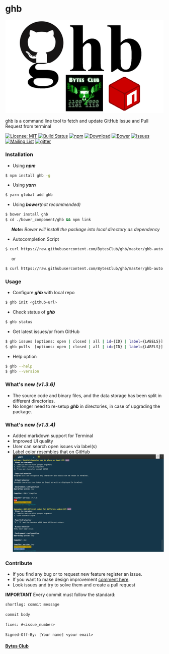 # ghb

![ghb](Docs/ghb.png)

ghb is a command line tool to fetch and update GitHub Issue and Pull Request from terminal

[![License: MIT](https://img.shields.io/badge/License-MIT-yellow.svg)](https://raw.githubusercontent.com/BytesClub/ghb/master/LICENSE)
[![Build Status](https://travis-ci.org/BytesClub/ghb.svg?branch=master)](https://travis-ci.org/BytesClub/ghb)
[![npm](https://img.shields.io/npm/v/npm.svg)](https://www.npmjs.com/package/ghb)
[![Download](https://img.shields.io/npm/dt/ghb.svg)](https://yarnpkg.com/en/package/ghb)
[![Bower](https://img.shields.io/bower/v/ghb.svg)](https://bower.io/search/?q=ghb)
[![Issues](https://img.shields.io/github/issues/BytesClub/ghb.svg)](https://github.com/BytesClub/ghb/issues)
[![Mailing List](https://img.shields.io/badge/Mailing%20List-BytesClub-blue.svg)](mailto:bytes-club@googlegroups.com)
[![gitter](https://badges.gitter.im/gitterHQ/gitterHQ.github.io.svg)](https://gitter.im/Bytes_Club/General)

### Installation

* Using _**npm**_
```bash
$ npm install ghb -g
```

* Using _**yarn**_
```bash
$ yarn global add ghb
```

* Using _**bower**(not recommended)_
```bash
$ bower install ghb
$ cd ./bower_component/ghb && npm link
```
&nbsp;&nbsp;&nbsp;&nbsp; _**Note:** Bower will install the package into local directory as dependency_

* Autocompletion Script
```bash
$ curl https://raw.githubusercontent.com/BytesClub/ghb/master/ghb-auto.sh > /etc/bash_completion.d/ghb
```
&nbsp;&nbsp;&nbsp;&nbsp; or
```bash
$ curl https://raw.githubusercontent.com/BytesClub/ghb/master/ghb-auto.sh >> ~/.bashrc && source ~/.bashrc
```

### Usage
* Configure _**ghb**_ with local repo
```bash
$ ghb init <github-url>
```
* Check status of _**ghb**_
```bash
$ ghb status
```
* Get latest issues/pr from GitHub
```bash
$ ghb issues [options: open | closed | all | id={ID} | label={LABELS}]
$ ghb pulls  [options: open | closed | all | id={ID} | label={LABELS}]
```

* Help option
```bash
$ ghb --help
$ ghb --version
```

### What's new _(v1.3.6)_
* The source code and binary files, and the data storage has been split in different directories.
* No longer need to re-setup _**ghb**_ in directories, in case of upgrading the package.

### What's new _(v1.3.4)_
* Added markdown support for Terminal
* Improved UI quality
* User can search open issues via label(s)
* Label color resembles that on GitHub
![screen](Docs/Screenshotv1.3.png)

### Contribute
* If you find any bug or to request new feature register an issue.
* If you want to make design improvement [comment here](https://github.com/BytesClub/ghb/issues/10).
* Look issues and try to solve them and create a pull request

**IMPORTANT** Every commit must follow the standard:
```
shortlog: commit message

commit body

fixes: #<issue_number>

Signed-Off-By: [Your name] <your email>
```

#### [Bytes Club](https://bytesclub.github.io)
